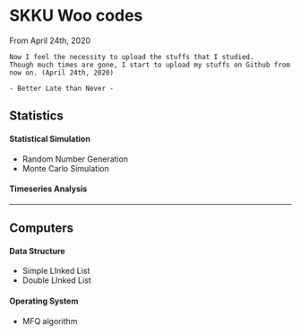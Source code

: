 # SKKU Woo codes

From April 24th, 2020  

```  
Now I feel the necessity to upload the stuffs that I studied.  
Though much times are gone, I start to upload my stuffs on Github from now on. (April 24th, 2020)  

- Better Late than Never -  
```  

## Statistics  

#### Statistical Simulation  
- Random Number Generation  
- Monte Carlo Simulation  

#### Timeseries Analysis  

---  

## Computers  

#### Data Structure  
- Simple LInked List  
- Double LInked List  

#### Operating System
- MFQ algorithm  
